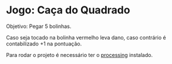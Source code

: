 # Jogo: Caça do Quadrado

Objetivo: Pegar 5 bolinhas.

Caso seja tocado na bolinha vermelho leva dano, caso contrário é contabilizado +1 na pontuação.

Para rodar o projeto é necessário ter o [processing](https://processing.org/) instalado.
